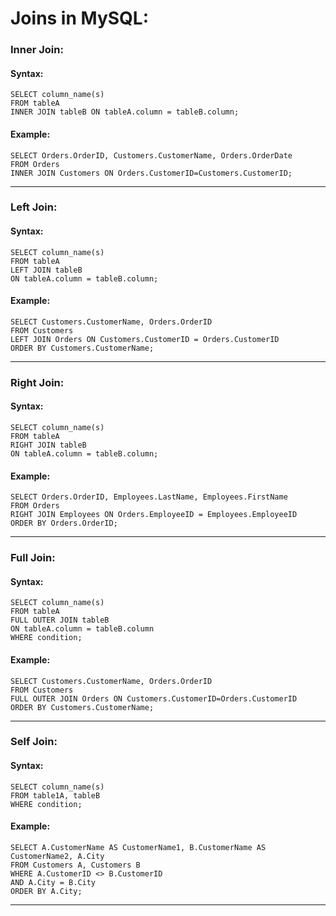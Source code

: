 # Joins in MySQL:

### Inner Join:
#### Syntax:
``` syntax
SELECT column_name(s)
FROM tableA
INNER JOIN tableB ON tableA.column = tableB.column;
```
#### Example:
``` syntax
SELECT Orders.OrderID, Customers.CustomerName, Orders.OrderDate
FROM Orders
INNER JOIN Customers ON Orders.CustomerID=Customers.CustomerID;
```
***

### Left Join:
#### Syntax:
``` syntax
SELECT column_name(s)
FROM tableA
LEFT JOIN tableB
ON tableA.column = tableB.column;
```
#### Example:
``` syntax
SELECT Customers.CustomerName, Orders.OrderID
FROM Customers
LEFT JOIN Orders ON Customers.CustomerID = Orders.CustomerID
ORDER BY Customers.CustomerName;
```
***

### Right Join:
#### Syntax:
``` syntax
SELECT column_name(s)
FROM tableA
RIGHT JOIN tableB
ON tableA.column = tableB.column;
```
#### Example:
``` syntax
SELECT Orders.OrderID, Employees.LastName, Employees.FirstName
FROM Orders
RIGHT JOIN Employees ON Orders.EmployeeID = Employees.EmployeeID
ORDER BY Orders.OrderID;
```
***

### Full Join:
#### Syntax:
``` syntax
SELECT column_name(s)
FROM tableA
FULL OUTER JOIN tableB
ON tableA.column = tableB.column
WHERE condition;
```
#### Example:
``` syntax
SELECT Customers.CustomerName, Orders.OrderID
FROM Customers
FULL OUTER JOIN Orders ON Customers.CustomerID=Orders.CustomerID
ORDER BY Customers.CustomerName;
```
***

### Self Join:
#### Syntax:
``` syntax
SELECT column_name(s)
FROM table1A, tableB
WHERE condition;
```
#### Example:
``` syntax
SELECT A.CustomerName AS CustomerName1, B.CustomerName AS CustomerName2, A.City
FROM Customers A, Customers B
WHERE A.CustomerID <> B.CustomerID
AND A.City = B.City
ORDER BY A.City;
```
***

